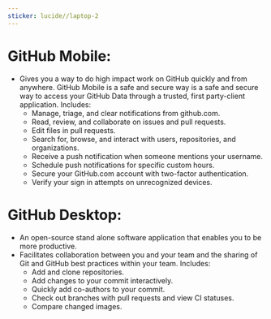 ```yaml
---
sticker: lucide//laptop-2
---
```


# GitHub Mobile:
- Gives you a way to do high impact work on GitHub quickly and from anywhere. GitHub Mobile is a safe and secure way is a safe and secure way to access your GitHub Data through a trusted, first party-client application.
	Includes:
	- Manage, triage, and clear notifications from github.com.
	- Read, review, and collaborate on issues and pull requests.
	- Edit files in pull requests.
	- Search for, browse, and interact with users, repositories, and organizations.
	- Receive a push notification when someone mentions your username.
	- Schedule push notifications for specific custom hours.
	- Secure your GitHub.com account with two-factor authentication.
	- Verify your sign in attempts on unrecognized devices.

# GitHub Desktop:
- An open-source stand alone software application that enables you to be more productive.
- Facilitates collaboration between you and your team and the sharing of Git and GitHub best practices within your team.
	Includes:
	- Add and clone repositories.
	- Add changes to your commit interactively.
	- Quickly add co-authors to your commit.
	- Check out branches with pull requests and view CI statuses.
	- Compare changed images.